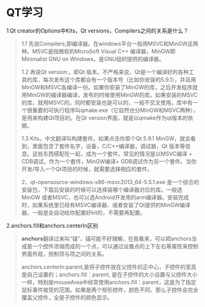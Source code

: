 # QT学习

1.Qt creator的Options中Kits，Qt versions，Compilers之间的关系是什么？

> 1.1 先说Compilers,即编译器。在windows平台一般用MSVC和MinGW这两种。MSVC是指微软的MicroSoft Visual C++ 编译器，MinGW即Minimalist GNU on Windows，是GNU组织提供的编译器。
>
> 1.2 再说Qt version:，即Qt 版本。不严格来说，Qt是一个编译好的各种工具的库，每次发布这个库都会有一个版本号（比如你安装的5.9.1），并且用MinGW和MSVC各编译一份。如果你安装了MinGW的库，之后开发程序就用MinGW的编译器编译，发布的时候使用MinGW的库。如果安装的MSVC的库，就用MSVC的。同时都安装也是可以的，一般不交叉使用。库中有一个很重要的可执行程序叫qmake.exe（它自然也分MinGW和MSVC两种），是用来构建Qt项目的。在Qt version界面，就是以qmake作为qt版本的依据。
>
> 1.3 Kits，中文翻译叫构建套件。如果点击你那个Qt 5.9.1 MinGW，就会看到，里面包含了套件名字，设备，C/C++编译器，调试器，Qt 版本等信息。这些东西搭配在一起，成为一个套件。常见的情况是以MSVC编译 + CDB调试，作为一个套件，MinGW编译+
> GDB调试作为另一个套件。当你开发/导入一个Qt项目的时候，就需要选择相应的套件。
>
> 2、qt-opensource-windows-x86-msvc2013_64-5.5.1.exe 是一个综合的安装包，下载后安装的时候可以选择装哪个编译器对应的库。一般选MinGW 或者MSVC，也可以选Android开发用的arm编译器。安装完成时，如果系统里已经有MSVC编译器、或者安装了Qt提供的MinGW编译器，一般是会自动给你配置好kit的，不需要再配置。



2.anchors.fill和anchors.centerIn区别

> **anchors**翻译过来叫“锚”，锚可能不好理解，在我看来，可以把anchors当成是一个控件浓缩而成的一个点，可以通过设置点的上下左右等属性来控制界面外观，控制项与项之间的关系。
>
> anchors.centerIn:parent,是将子控件放在父控件的正中心，子控件的宽高是自己设置的；anchors.fill：parent, 是在子控件的大小设置与父控件大小一样，特别是mouseArea中经常使用anchors.fill：parent，这是为了指定鼠标事件接受的范围。如果是两个矩形控件，颜色不同，那么子控件会完全覆盖父控件，全是子控件的颜色显示。



